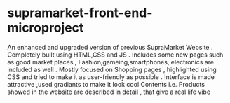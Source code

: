 # supramarket-front-end-microproject
An enhanced  and upgraded version of previous SupraMarket Website . Completely built using HTML,CSS and JS . Includes some new pages such as good market places , Fashion,gameing,smartphones, electronics are included as well . 
Mostly focused on Shopping pages , highlighted using CSS and tried to make it as user-friendly as possible . 
Interface is made attractive ,used gradiants to make it look cool
Contents i.e. Products showed in the website are described in detail , that give a real life vibe
